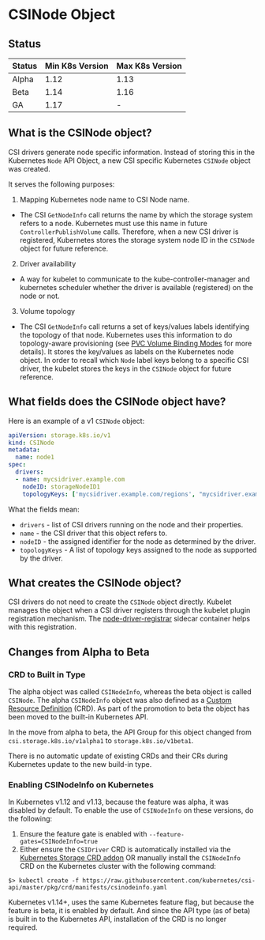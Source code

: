 # CSINode Object

## Status

Status | Min K8s Version | Max K8s Version
--|--|--
Alpha | 1.12 | 1.13
Beta | 1.14 | 1.16
GA   | 1.17 | -

## What is the CSINode object?

CSI drivers generate node specific information. Instead of storing this in the Kubernetes `Node` API Object, a new CSI specific Kubernetes `CSINode` object was created.

It serves the following purposes:

1. Mapping Kubernetes node name to CSI Node name.

* The CSI `GetNodeInfo` call returns the name by which the storage system refers to a node. Kubernetes must use this name in future `ControllerPublishVolume` calls. Therefore, when a new CSI driver is registered, Kubernetes stores the storage system node ID in the `CSINode` object for future reference.

2. Driver availability

* A way for kubelet to communicate to the kube-controller-manager and kubernetes scheduler whether the driver is available (registered) on the node or not.

3. Volume topology

* The CSI `GetNodeInfo` call returns a set of keys/values labels identifying the topology of that node. Kubernetes uses this information to do topology-aware provisioning (see [PVC Volume Binding Modes](https://kubernetes.io/docs/concepts/storage/storage-classes/#volume-binding-mode) for more details). It stores the key/values as labels on the Kubernetes node object. In order to recall which `Node` label keys belong to a specific CSI driver, the kubelet stores the keys in the `CSINode` object for future reference.

## What fields does the CSINode object have?

Here is an example of a v1 `CSINode` object:

```YAML
apiVersion: storage.k8s.io/v1
kind: CSINode
metadata:
  name: node1
spec:
  drivers:
  - name: mycsidriver.example.com
    nodeID: storageNodeID1
    topologyKeys: ['mycsidriver.example.com/regions', "mycsidriver.example.com/zones"]
```

What the fields mean:

* `drivers` - list of CSI drivers running on the node and their properties.
* `name` - the CSI driver that this object refers to.
* `nodeID` - the assigned identifier for the node as determined by the driver.
* `topologyKeys` - A list of topology keys assigned to the node as supported by the driver.

## What creates the CSINode object?

CSI drivers do not need to create the `CSINode` object directly. Kubelet manages the object when a CSI driver registers through the kubelet plugin registration mechanism. The [node-driver-registrar](node-driver-registrar.md) sidecar container helps with this registration.

## Changes from Alpha to Beta

### CRD to Built in Type

The alpha object was called `CSINodeInfo`, whereas the beta object is called
`CSINode`. The alpha `CSINodeInfo` object was also defined as a [Custom Resource Definition](https://kubernetes.io/docs/tasks/access-kubernetes-api/custom-resources/custom-resource-definitions/#create-a-customresourcedefinition) (CRD). As part of the promotion to beta the object has been moved to the built-in Kubernetes API.

In the move from alpha to beta, the API Group for this object changed from `csi.storage.k8s.io/v1alpha1` to `storage.k8s.io/v1beta1`.

There is no automatic update of existing CRDs and their CRs during Kubernetes update to the new build-in type.

### Enabling CSINodeInfo on Kubernetes

In Kubernetes v1.12 and v1.13, because the feature was alpha, it was disabled by default. To enable the use of `CSINodeInfo` on these versions, do the following:

1. Ensure the feature gate is enabled with `--feature-gates=CSINodeInfo=true`
2. Either ensure the `CSIDriver` CRD is automatically installed via the [Kubernetes Storage CRD addon](https://github.com/kubernetes/kubernetes/tree/release-1.13/cluster/addons/storage-crds) OR manually install the `CSINodeInfo` CRD on the Kubernetes cluster with the following command:

```shell
$> kubectl create -f https://raw.githubusercontent.com/kubernetes/csi-api/master/pkg/crd/manifests/csinodeinfo.yaml
```

Kubernetes v1.14+, uses the same Kubernetes feature flag, but because the feature is beta, it is enabled by default. And since the API type (as of beta) is built in to the Kubernetes API, installation of the CRD is no longer required.
